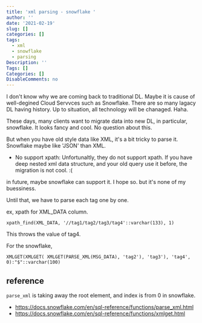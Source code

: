 ```yaml
---
title: 'xml parsing - snowflake '
author: ''
date: '2021-02-19'
slug: []
categories: []
tags:
  - xml
  - snowflake
  - parsing
Description: ''
Tags: []
Categories: []
DisableComments: no
---
```


I don't know why we are coming back to traditional DL. Maybe it is cause of well-degined Cloud Servvces such as Snowflake. 
There are so many lagacy DL having history. 
Up to situation, all technology will be chanaged. Haha. 

These days, many clients want to migrate data into new DL, in particular, snowflake. It looks fancy and cool. 
No question about this. 

But when you have old style data like XML, it's a bit tricky to parse it. Snowflake maybe like 'JSON' than XML.

- No support xpath: Unfortunaltly, they do not support xpath. If you have deep nested xml data structure, and your old query use it before, the migration is not cool. :(

in future, maybe snowflake can support it. I hope so. but it's none of my buessiness. 

Until that, we have to parse each tag one by one. 

ex, xpath for XML_DATA column. 
```
xpath_find(XML_DATA, '//tag1/tag2/tag3/tag4'::varchar(133), 1)
```
This throws the value of tag4.


For the snowflake,
```
XMLGET(XMLGET( XMLGET(PARSE_XML(MSG_DATA), 'tag2'), 'tag3'), 'tag4', 0):"$"::varchar(100)
```

## reference 

`parse_xml` is taking away the root element, and index is from 0 in snowflake. 

- https://docs.snowflake.com/en/sql-reference/functions/parse_xml.html
- https://docs.snowflake.com/en/sql-reference/functions/xmlget.html




